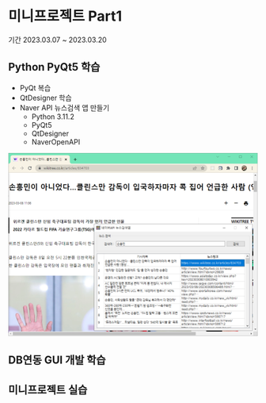 # 미니프로젝트 Part1
기간 2023.03.07 ~ 2023.03.20

## Python PyQt5 학습
- PyQt 복습
- QtDesigner 학습  <!-- C:\DEV\Langs\Python311\Lib\site-packages\QtDesigner -> designer.exe 작업표시줄 고정-->
- Naver API 뉴스검색 앱 만들기
  - Python 3.11.2
  - PyQt5
  - QtDesigner
  - NaverOpenAPI


<!-- ![네이버뉴스앱](https://raw.githubusercontent.com/YoungHunPark0/miniprojects/main/images/naver_news2.png) -->


<img src="https://raw.githubusercontent.com/YoungHunPark0/miniprojects/main/images/naver_news2.png" width="780" />

## DB연동 GUI 개발 학습


## 미니프로젝트 실습
